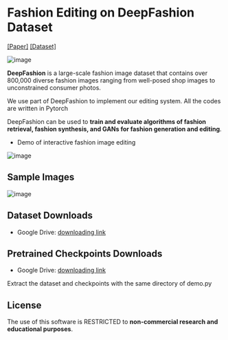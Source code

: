 # Fashion Editing on DeepFashion Dataset

[[Paper]](https://www.cv-foundation.org/openaccess/content_cvpr_2016/papers/Liu_DeepFashion_Powering_Robust_CVPR_2016_paper.pdf) [[Dataset]](http://mmlab.ie.cuhk.edu.hk/projects/DeepFashion.html)  

![image](https://github.com/HAN-YANG-HIT/Fashion-Editing/blob/master/images/front.jpg)

**DeepFashion** is a large-scale fashion image dataset that contains over 800,000 diverse fashion images ranging from well-posed shop images to unconstrained consumer photos.

We use part of DeepFashion to implement our editing system. All the codes are written in Pytorch

DeepFashion can be used to **train and evaluate algorithms of fashion retrieval, fashion synthesis, and GANs for fashion generation and editing**.


* Demo of interactive fashion image editing

![image](https://github.com/HAN-YANG-HIT/Fashion-Editing/blob/master/images/demo.gif)

## Sample Images

![image](https://github.com/HAN-YANG-HIT/Fashion-Editing/blob/master/images/sample.png)

## Dataset Downloads
* Google Drive: [downloading link](https://drive.google.com/open?id=1BHV7omka5ezoYGYFbKJd6HOsCuopP2bR)

## Pretrained Checkpoints Downloads
* Google Drive: [downloading link](https://drive.google.com/open?id=1jPDIepE6s2v9VyRQhcgZ2yDeLMpw_Lz4)

Extract the dataset and checkpoints with the same directory of demo.py
## License
The use of this software is RESTRICTED to **non-commercial research and educational purposes**.

